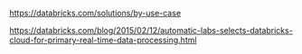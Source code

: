 https://databricks.com/solutions/by-use-case

https://databricks.com/blog/2015/02/12/automatic-labs-selects-databricks-cloud-for-primary-real-time-data-processing.html